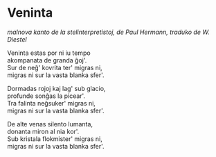 # Veninta

 *malnova kanto de la stelinterpretistoj,
  de Paul Hermann, traduko de W. Diestel*

Veninta estas por ni iu tempo  
akompanata  de granda ĝoj'.  
Sur de neĝ' kovrita ter' migras ni,  
migras ni sur la vasta blanka sfer'.

Dormadas rojoj kaj lag' sub glacio,  
profunde sonĝas la picear'.  
Tra falinta neĝsuker' migras ni,  
migras ni sur la vasta blanka sfer'.

De alte venas silento lumanta,  
donanta miron al nia kor'.  
Sub kristala flokmister' migras ni,  
migras ni sur la vasta blanka sfer'.  
